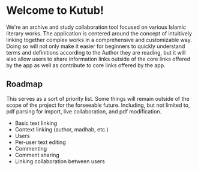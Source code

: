 # Welcome to Kutub!
We're an archive and study collaboration tool focused on various Islamic literary works.
The application is centered around the concept of intuitively linking together complex works in a comprehensive and customizable way.
Doing so will not only make it easier for beginners to quickly understand terms and definitions according to the Author they are reading, but it will also allow users to share information links outside of the core links offered by the app as well as contribute to core links offered by the app.
## Roadmap
This serves as a sort of priority list. Some things will remain outside of the scope of the project for the forseeable future. Including, but not limited to, pdf parsing for import, live collaboration, and pdf modification.
- Basic text linking
- Context linking (author, madhab, etc.)
- Users
- Per-user text editing
- Commenting
- Comment sharing
- Linking collaboration between users